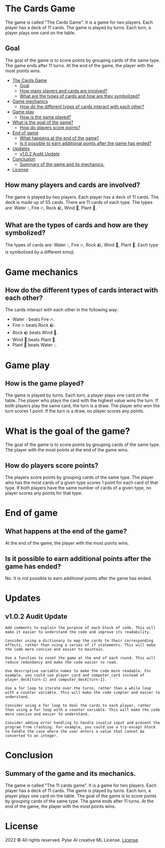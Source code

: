 # The Cards Game

The game is called "The Cards Game". It is a game for two players. Each player has a deck of 11 cards. The game is played by turns. Each turn, a player plays one card on the table.

## Goal

The goal of the game is to score points by grouping cards of the same type. The game ends after 11 turns. At the end of the game, the player with the most points wins.

- [The Cards Game](#the-cards-game)
  - [Goal](#goal)
  - [How many players and cards are involved?](#how-many-players-and-cards-are-involved)
  - [What are the types of cards and how are they symbolized?](#what-are-the-types-of-cards-and-how-are-they-symbolized)
- [Game mechanics](#game-mechanics)
  - [How do the different types of cards interact with each other?](#how-do-the-different-types-of-cards-interact-with-each-other)
- [Game play](#game-play)
  - [How is the game played?](#how-is-the-game-played)
- [What is the goal of the game?](#what-is-the-goal-of-the-game)
  - [How do players score points?](#how-do-players-score-points)
- [End of game](#end-of-game)
  - [What happens at the end of the game?](#what-happens-at-the-end-of-the-game)
  - [Is it possible to earn additional points after the game has ended?](#is-it-possible-to-earn-additional-points-after-the-game-has-ended)
- [Updates](#updates)
  - [v1.0.2 Audit Update](#v102-audit-update)
- [Conclusion](#conclusion)
  - [Summary of the game and its mechanics.](#summary-of-the-game-and-its-mechanics)
- [License](#license)

## How many players and cards are involved?

The game is played by two players. Each player has a deck of 11 cards. The deck is made up of 55 cards. There are 11 cards of each type. The types are: Water 💧, Fire 🔥, Rock 🪨, Wind 💨, Plant 🌱.

## What are the types of cards and how are they symbolized?

The types of cards are: Water 💧, Fire 🔥, Rock 🪨, Wind 💨, Plant 🌱. Each type is symbolized by a different emoji.

# Game mechanics

## How do the different types of cards interact with each other?

The cards interact with each other in the following way:

- Water 💧 beats Fire 🔥.
- Fire 🔥 beats Rock 🪨.
- Rock 🪨 beats Wind 💨.
- Wind 💨 beats Plant 🌱.
- Plant 🌱 beats Water 💧.

# Game play

## How is the game played?

The game is played by turns. Each turn, a player plays one card on the table. The player who plays the card with the highest value wins the turn. If both players play the same card, the turn is a draw. The player who won the turn scores 1 point. If the turn is a draw, no player scores any points.

# What is the goal of the game?

The goal of the game is to score points by grouping cards of the same type. The player with the most points at the end of the game wins.

## How do players score points?

The players score points by grouping cards of the same type. The player who has the most cards of a given type scores 1 point for each card of that type. If both players have the same number of cards of a given type, no player scores any points for that type.

# End of game

## What happens at the end of the game?

At the end of the game, the player with the most points wins.

## Is it possible to earn additional points after the game has ended?

No. It is not possible to earn additional points after the game has ended.

# Updates

## v1.0.2 Audit Update

    Add comments to explain the purpose of each block of code. This will make it easier to understand the code and improve its readability.

    Consider using a dictionary to map the cards to their corresponding effects, rather than using a series of if statements. This will make the code more concise and easier to maintain.

    Use a function to reset the game at the end of each round. This will reduce redundancy and make the code easier to read.

    Use descriptive variable names to make the code more readable. For example, you could use player_card and computer_card instead of player_deck[turn-1] and computer_deck[turn-1].

    Use a for loop to iterate over the turns, rather than a while loop with a counter variable. This will make the code simpler and easier to understand.

    Consider using a for loop to deal the cards to each player, rather than using a for loop with a counter variable. This will make the code more concise and easier to understand.

    Consider adding error handling to handle invalid input and prevent the program from crashing. For example, you could use a try-except block to handle the case where the user enters a value that cannot be converted to an integer.

# Conclusion

## Summary of the game and its mechanics.

The game is called "The 11 cards game". It is a game for two players. Each player has a deck of 11 cards. The game is played by turns. Each turn, a player plays one card on the table. The goal of the game is to score points by grouping cards of the same type. The game ends after 11 turns. At the end of the game, the player with the most points wins.

# License

2022 © All rights reserved. Pylar AI creative ML License. [License](https://huggingface.co/spaces/superdatas/LICENSE)

